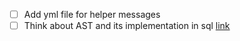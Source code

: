 - [ ] Add yml file for helper messages
- [ ] Think about AST and its implementation in sql [link](http://www.hillside.net/plop/plop2003/Papers/Jones-ImplementingASTs.pdf)
